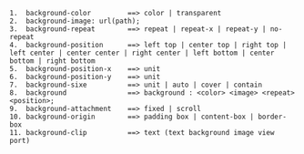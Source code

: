 
    1.  background-color         ==> color | transparent
    2.  background-image: url(path);
    3.  background-repeat        ==> repeat | repeat-x | repeat-y | no-repeat
    4.  background-position      ==> left top | center top | right top | left center | center center | right center | left bottom | center bottom | right bottom
    5.  background-position-x    ==> unit 
    6.  background-position-y    ==> unit
    7.  background-sixe          ==> unit | auto | cover | contain
    8.  background               ==> background : <color> <image> <repeat> <position>;
    9.  background-attachment    ==> fixed | scroll
    10. background-origin        ==> padding box | content-box | border-box
    11. background-clip          ==> text (text background image view port)


